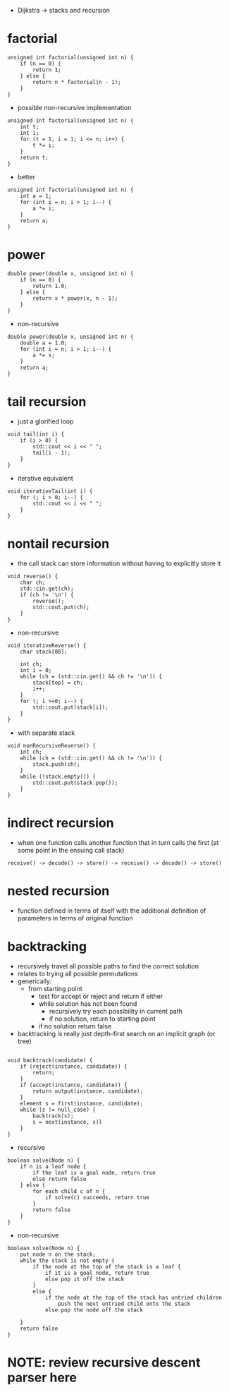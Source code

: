 - Dijkstra -> stacks and recursion

# factorial
```
unsigned int factorial(unsigned int n) {
    if (n == 0) {
        return 1;
    } else {
        return n * factorial(n - 1);
    }
}
```
- possible non-recursive implementation
```
unsigned int factorial(unsigned int n) {
    int t;
    int i;
    for (t = 1, i = 1; i <= n; i++) {
        t *= i;
    }
    return t;
}
```
- better
```
unsigned int factorial(unsigned int n) {
    int a = 1;
    for (int i = n; i > 1; i--) {
        a *= i;
    }
    return a;
}
```

# power
```
double power(double x, unsigned int n) {
    if (n == 0) {
        return 1.0;
    } else {
        return x * power(x, n - 1);
    }
}
```
- non-recursive
```
double power(double x, unsigned int n) {
    double a = 1.0;
    for (int i = n; i > 1; i--) {
        a *= x;
    }
    return a;
}
```

# tail recursion
- just a glorified loop
```
void tail(int i) {
    if (i > 0) {
        std::cout << i << " ";
        tail(i - 1);
    }
}
```
- iterative equivalent
```
void iterativeTail(int i) {
    for (; i > 0; i--) {
        std::cout << i << " ";
    }
}
```

# nontail recursion
- the call stack can store information without having to explicitly store it
```
void reverse() {
    char ch;
    std::cin.get(ch);
    if (ch != '\n') {
        reverse();
        std::cout.put(ch);
    }
}
```
- non-recursive
```
void iterativeReverse() {
    char stack[80];

    int ch;
    int i = 0;
    while (ch = (std::cin.get() && ch != '\n')) {
        stack[top] = ch;
        i++;
    }
    for (; i >=0; i--) {
        std::cout.put(stack[i]);
    }
}
```
- with separate stack
```
void nonRecursiveReverse() {
    int ch;
    while (ch = (std::cin.get() && ch != '\n')) {
        stack.push(ch);
    }
    while (!stack.empty()) {
        std::cout.put(stack.pop());
    }
}
```

# indirect recursion
- when one function calls another function that in turn calls the first (at some point in the ensuing call stack)
```
receive() -> decode() -> store() -> receive() -> decode() -> store()
```

# nested recursion
- function defined in terms of itself with the additional definition of parameters in terms of original function

# backtracking
- recursively travel all possible paths to find the correct solution
- relates to trying all possible permutations
- generically:
    - from starting point
        - test for accept or reject and return if either
        - while solution has not been found
            - recursively try each possibility in current path
            - if no solution, return to starting point
        - if no solution return false
- backtracking is really just depth-first search on an implicit graph (or tree)
```
```
```
void backtrack(candidate) {
    if (reject(instance, candidate)) {
        return;
    }
    if (accept(instance, candidate)) {
        return output(instance, candidate);
    }
    element s = first(instance, candidate);
    while (s != null_case) {
        backtrack(s);
        s = next(instance, s)l
    }
}

```

- recursive
```
boolean solve(Node n) {
    if n is a leaf node {
        if the leaf is a goal node, return true
        else return false
    } else {
        for each child c of n {
            if solve(c) succeeds, return true
        }
        return false
    }
}
```
- non-recursive
```
boolean solve(Node n) {
    put node n on the stack;
    while the stack is not empty {
        if the node at the top of the stack is a leaf {
            if it is a goal node, return true
            else pop it off the stack
        }
        else {
            if the node at the top of the stack has untried children
                push the next untried child onto the stack
            else pop the node off the stack

    }
    return false
}
```
# NOTE: review recursive descent parser here
